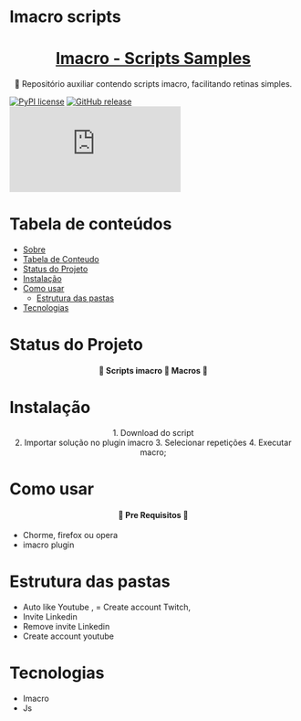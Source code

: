 # Imacro scripts


<h1 align="center">
    <a href="https://github.com/leonardoqueiroz-code/VBA_Modulos_Auxiliares_PT_BR/">Imacro - Scripts Samples</a>
</h1>
<p align="center">🚀 Repositório auxiliar contendo scripts imacro, facilitando retinas simples.

[![PyPI license](https://img.shields.io/pypi/l/ansicolortags.svg)]()
[![GitHub release](https://img.shields.io/github/release/Naereen/StrapDown.js.svg)](h)
[![Only ~ kb](https://badge-size.herokuapp.com/Naereen/StrapDown.js/master/strapdown.min.js)]()

Tabela de conteúdos
=================
<!--ts-->
   * [Sobre](#Sobre)
   * [Tabela de Conteudo](#tabela-de-conteudo)
   * [Status do Projeto](#tabela-de-conteudo)
   * [Instalação](#instalacao)
   * [Como usar](#como-usar)
      * [Estrutura das pastas](#local-files)
   * [Tecnologias](#tecnologias)
<!--te-->


Status do Projeto
=================
<h4 align="center"> 
	🚧  Scripts imacro 🚀 Macros  🚧
</h4>

Instalação
=================

<div align="center">
1. Download do script <br>
2. Importar solução no plugin imacro
3. Selecionar repetições
4. Executar macro;
</div>

Como usar
=================
<h4 align="center"> 
	🚧  Pre Requisitos 🚧
</h4>

- Chorme, firefox ou opera
- imacro plugin

Estrutura das pastas
=================

- Auto like Youtube ,
= Create account Twitch,
- Invite Linkedin
- Remove invite Linkedin
- Create account youtube

Tecnologias
=================

- Imacro
- Js


